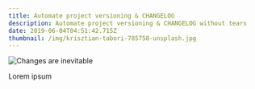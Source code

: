 ```yaml
---
title: Automate project versioning & CHANGELOG
description: Automate project versioning & CHANGELOG without tears
date: 2019-06-04T04:51:42.715Z
thumbnail: /img/krisztian-tabori-785758-unsplash.jpg
---
```

![Changes are inevitable](/img/krisztian-tabori-785758-unsplash.jpg "Changes are inevitable")

Lorem ipsum
